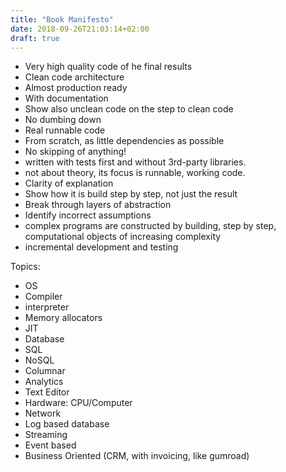 ```yaml
---
title: "Book Manifesto"
date: 2018-09-26T21:03:14+02:00
draft: true
---
```


- Very high quality code of he final results
- Clean code architecture
- Almost production ready
- With documentation
- Show also unclean code on the step to clean code
- No dumbing down
- Real runnable code
- From scratch, as little dependencies as possible
- No skipping of anything!
- written with tests first and without 3rd-party libraries.
- not about theory, its focus is runnable, working code.
- Clarity of explanation
- Show how it is build step by step, not just the result
- Break through layers of abstraction
- Identify incorrect assumptions
- complex programs are constructed by building, step by step, computational objects of increasing complexity
- incremental development and testing

Topics:
* OS
* Compiler
* interpreter
* Memory allocators
* JIT
* Database
* SQL
* NoSQL
* Columnar
* Analytics
* Text Editor
* Hardware: CPU/Computer
* Network
* Log based database
* Streaming
* Event based
* Business Oriented (CRM, with invoicing, like gumroad)
